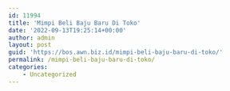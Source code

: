 ```yaml
---
id: 11994
title: 'Mimpi Beli Baju Baru Di Toko'
date: '2022-09-13T19:25:14+00:00'
author: admin
layout: post
guid: 'https://bos.awn.biz.id/mimpi-beli-baju-baru-di-toko/'
permalink: /mimpi-beli-baju-baru-di-toko/
categories:
    - Uncategorized
---
```


